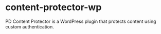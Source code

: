 # content-protector-wp
PD Content Protector is a WordPress plugin that protects content using custom authentication.
